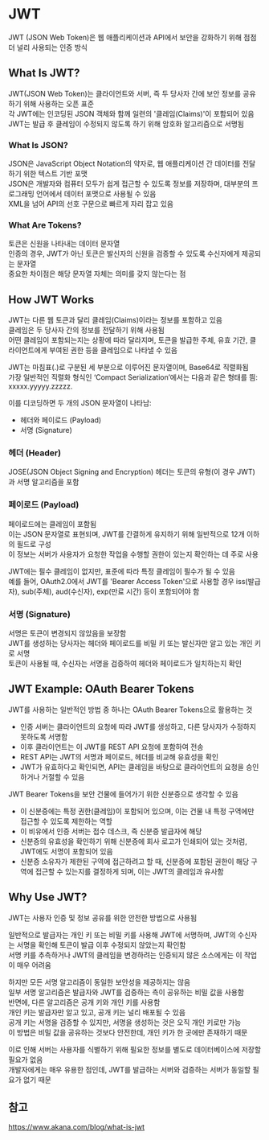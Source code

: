# JWT

JWT (JSON Web Token)은 웹 애플리케이션과 API에서 보안을 강화하기 위해 점점 더 널리 사용되는 인증 방식

## What Is JWT?

JWT(JSON Web Token)는 클라이언트와 서버, 즉 두 당사자 간에 보안 정보를 공유하기 위해 사용하는 오픈 표준  
각 JWT에는 인코딩된 JSON 객체와 함께 일련의 '클레임(Claims)'이 포함되어 있음  
JWT는 발급 후 클레임이 수정되지 않도록 하기 위해 암호화 알고리즘으로 서명됨

### What Is JSON?

JSON은 JavaScript Object Notation의 약자로, 웹 애플리케이션 간 데이터를 전달하기 위한 텍스트 기반 포맷  
JSON은 개발자와 컴퓨터 모두가 쉽게 접근할 수 있도록 정보를 저장하며, 대부분의 프로그래밍 언어에서 데이터 포맷으로 사용될 수 있음  
XML을 넘어 API의 선호 구문으로 빠르게 자리 잡고 있음

### What Are Tokens?

토큰은 신원을 나타내는 데이터 문자열  
인증의 경우, JWT가 아닌 토큰은 발신자의 신원을 검증할 수 있도록 수신자에게 제공되는 문자열  
중요한 차이점은 해당 문자열 자체는 의미를 갖지 않는다는 점

## How JWT Works

JWT는 다른 웹 토큰과 달리 클레임(Claims)이라는 정보를 포함하고 있음  
클레임은 두 당사자 간의 정보를 전달하기 위해 사용됨  
어떤 클레임이 포함되는지는 상황에 따라 달라지며, 토큰을 발급한 주체, 유효 기간, 클라이언트에게 부여된 권한 등을 클레임으로 나타낼 수 있음

JWT는 마침표(.)로 구분된 세 부분으로 이루어진 문자열이며, Base64로 직렬화됨  
가장 일반적인 직렬화 형식인 ‘Compact Serialization’에서는 다음과 같은 형태를 띔: xxxxx.yyyyy.zzzzz.

이를 디코딩하면 두 개의 JSON 문자열이 나타남:

- 헤더와 페이로드 (Payload)
- 서명 (Signature)

### 헤더 (Header)

JOSE(JSON Object Signing and Encryption) 헤더는 토큰의 유형(이 경우 JWT)과 서명 알고리즘을 포함

### 페이로드 (Payload)

페이로드에는 클레임이 포함됨  
이는 JSON 문자열로 표현되며, JWT를 간결하게 유지하기 위해 일반적으로 12개 이하의 필드로 구성  
이 정보는 서버가 사용자가 요청한 작업을 수행할 권한이 있는지 확인하는 데 주로 사용

JWT에는 필수 클레임이 없지만, 표준에 따라 특정 클레임이 필수가 될 수 있음  
예를 들어, OAuth2.0에서 JWT를 'Bearer Access Token'으로 사용할 경우 iss(발급자), sub(주체), aud(수신자), exp(만료 시간) 등이 포함되어야 함

### 서명 (Signature)

서명은 토큰이 변경되지 않았음을 보장함  
JWT를 생성하는 당사자는 헤더와 페이로드를 비밀 키 또는 발신자만 알고 있는 개인 키로 서명  
토큰이 사용될 때, 수신자는 서명을 검증하여 헤더와 페이로드가 일치하는지 확인

## JWT Example: OAuth Bearer Tokens

JWT를 사용하는 일반적인 방법 중 하나는 OAuth Bearer Tokens으로 활용하는 것

- 인증 서버는 클라이언트의 요청에 따라 JWT를 생성하고, 다른 당사자가 수정하지 못하도록 서명함
- 이후 클라이언트는 이 JWT를 REST API 요청에 포함하여 전송
- REST API는 JWT의 서명과 페이로드, 헤더를 비교해 유효성을 확인
- JWT가 유효하다고 확인되면, API는 클레임을 바탕으로 클라이언트의 요청을 승인하거나 거절할 수 있음

JWT Bearer Tokens을 보안 건물에 들어가기 위한 신분증으로 생각할 수 있음

- 이 신분증에는 특정 권한(클레임)이 포함되어 있으며, 이는 건물 내 특정 구역에만 접근할 수 있도록 제한하는 역할
- 이 비유에서 인증 서버는 접수 데스크, 즉 신분증 발급자에 해당
- 신분증의 유효성을 확인하기 위해 신분증에 회사 로고가 인쇄되어 있는 것처럼, JWT에도 서명이 포함되어 있음
- 신분증 소유자가 제한된 구역에 접근하려고 할 때, 신분증에 포함된 권한이 해당 구역에 접근할 수 있는지를 결정하게 되며, 이는 JWT의 클레임과 유사함

## Why Use JWT?

JWT는 사용자 인증 및 정보 공유를 위한 안전한 방법으로 사용됨

일반적으로 발급자는 개인 키 또는 비밀 키를 사용해 JWT에 서명하며, JWT의 수신자는 서명을 확인해 토큰이 발급 이후 수정되지 않았는지 확인함  
서명 키를 추측하거나 JWT의 클레임을 변경하려는 인증되지 않은 소스에게는 이 작업이 매우 어려움

하지만 모든 서명 알고리즘이 동일한 보안성을 제공하지는 않음  
일부 서명 알고리즘은 발급자와 JWT를 검증하는 측이 공유하는 비밀 값을 사용함  
반면에, 다른 알고리즘은 공개 키와 개인 키를 사용함  
개인 키는 발급자만 알고 있고, 공개 키는 널리 배포될 수 있음  
공개 키는 서명을 검증할 수 있지만, 서명을 생성하는 것은 오직 개인 키로만 가능  
이 방법은 비밀 값을 공유하는 것보다 안전한데, 개인 키가 한 곳에만 존재하기 때문

이로 인해 서버는 사용자를 식별하기 위해 필요한 정보를 별도로 데이터베이스에 저장할 필요가 없음  
개발자에게는 매우 유용한 점인데, JWT를 발급하는 서버와 검증하는 서버가 동일할 필요가 없기 때문

## 참고

https://www.akana.com/blog/what-is-jwt
